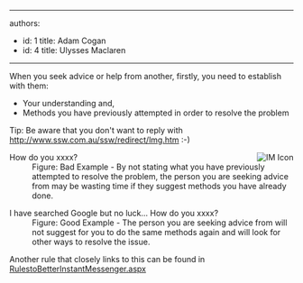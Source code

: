 

---
authors:
  - id: 1
    title: Adam Cogan
  - id: 4
    title: Ulysses Maclaren
---




<span class='intro'> When you seek advice or help from another, firstly, you need to establish with them&#58;
 </span>


  <ul>
    <li>Your understanding and, </li>
    <li>Methods you have previously attempted in order to resolve the problem </li>
</ul>
<p>Tip&#58; Be aware that you don't want to reply with <a href="http&#58;//www.ssw.com.au/ssw/redirect/lmg.htm">http&#58;//www.ssw.com.au/ssw/redirect/lmg.htm</a> &#58;-)</p>
<img alt="IM Icon" align="right" src="http&#58;//www.ssw.com.au/ssw/Standards/Rules/Images/ImIcon.jpg" />
<dl class="bad">
    <dt>How do you xxxx? </dt>
    <dd>Figure&#58; Bad Example - By not stating what you have previously attempted to resolve the problem, the person you are seeking advice from may be wasting time if they suggest methods you have already done.</dd>
</dl>
<dl class="good">
    <dt>I have searched Google but no luck... How do you xxxx? </dt>
    <dd>Figure&#58; Good Example - The person you are seeking advice from will not suggest for you to do the same methods again and will look for other ways to resolve the issue.</dd>
</dl>
<p>Another rule that closely links to this can be found in <a href="http&#58;//www.ssw.com.au/ssw/standards/rules/RulestoBetterInstantMessenger.aspx#Research">RulestoBetterInstantMessenger.aspx</a></p>



